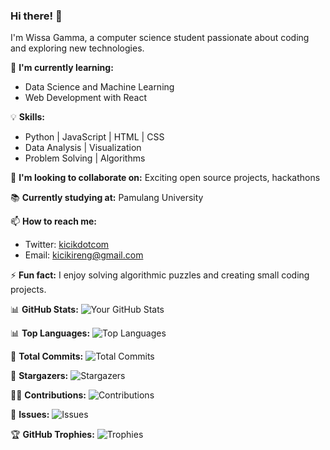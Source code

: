 ### Hi there! 👋
I'm Wissa Gamma, a computer science student passionate about coding and exploring new technologies.

🌱 **I'm currently learning:** 
- Data Science and Machine Learning
- Web Development with React

💡 **Skills:**
- Python | JavaScript | HTML | CSS
- Data Analysis | Visualization
- Problem Solving | Algorithms

👯 **I'm looking to collaborate on:** Exciting open source projects, hackathons

📚 **Currently studying at:** Pamulang University

📫 **How to reach me:**
- Twitter: [kicikdotcom](https://twitter.com/kicikdotcom)
- Email: kicikireng@gmail.com

⚡ **Fun fact:** I enjoy solving algorithmic puzzles and creating small coding projects.

📊 **GitHub Stats:**
![Your GitHub Stats](https://github-readme-stats.vercel.app/api?username=wissagamma&show_icons=true&hide_border=true&count_private=true)

📊 **Top Languages:**
![Top Languages](https://github-readme-stats.vercel.app/api/top-langs/?username=wissagamma&layout=compact)

🚀 **Total Commits:** ![Total Commits](https://img.shields.io/github/commit-activity/m/wissagamma/wissagamma)

🌟 **Stargazers:** ![Stargazers](https://img.shields.io/github/stars/wissagamma/wissagamma?style=social)

👨‍💻 **Contributions:** ![Contributions](https://img.shields.io/github/contributions/wissagamma/wissagamma)

📝 **Issues:** ![Issues](https://img.shields.io/github/issues/wissagamma/wissagamma)

🏆 **GitHub Trophies:** ![Trophies](https://github-profile-trophy.vercel.app/?username=wissagamma)

<!-- Feel free to add more sections or customize it according to your preferences! -->
